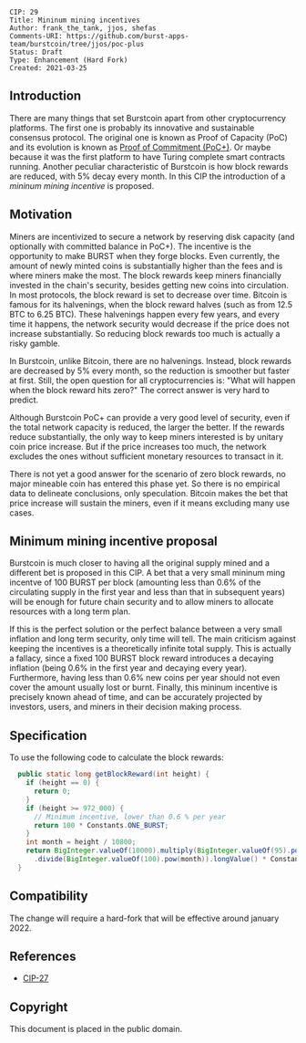     CIP: 29
    Title: Mininum mining incentives
    Author: frank_the_tank, jjos, shefas
    Comments-URI: https://github.com/burst-apps-team/burstcoin/tree/jjos/poc-plus
    Status: Draft
    Type: Enhancement (Hard Fork)
    Created: 2021-03-25

## Introduction

There are many things that set Burstcoin apart from other cryptocurrency platforms.
The first one is probably its innovative and sustainable consensus protocol.
The original one is known as Proof of Capacity (PoC) and its evolution is known as [Proof of Commitment (PoC+)](cip-0027.md).
Or maybe because it was the first platform to have Turing complete smart contracts running.
Another peculiar characteristic of Burstcoin is how block rewards are reduced, with 5% decay every month.
In this CIP the introduction of a *mininum mining incentive* is proposed.

## Motivation

Miners are incentivized to secure a network by reserving disk capacity (and optionally with committed balance in PoC+).
The incentive is the opportunity to make BURST when they forge blocks.
Even currently, the amount of newly minted coins is substantially higher than the fees and is where miners make the most.
The block rewards keep miners financially invested in the chain's security, besides getting new coins into circulation.
In most protocols, the block reward is set to decrease over time.
Bitcoin is famous for its halvenings, when the block reward halves (such as from 12.5 BTC to 6.25 BTC). These halvenings happen every few years, and every time it happens, the network security would decrease if the price does not increase substantially. So reducing block rewards too much is actually a risky gamble.

In Burstcoin, unlike Bitcoin, there are no halvenings. Instead, block rewards are decreased by 5% every month, so the reduction is smoother but faster at first. Still, the open question for all cryptocurrencies is: "What will happen when the block reward hits zero?" The correct answer is very hard to predict.

Although Burstcoin PoC+ can provide a very good level of security, even if the total network capacity is reduced, the larger the better.
If the rewards reduce substantially, the only way to keep miners interested is by unitary coin price increase.
But if the price increases too much, the network excludes the ones without sufficient monetary resources to transact in it.

There is not yet a good answer for the scenario of zero block rewards, no major mineable coin has entered this phase yet.
So there is no empirical data to delineate conclusions, only speculation.
Bitcoin makes the bet that price increase will sustain the miners, even if it means excluding many use cases.

## Minimum mining incentive proposal

Burstcoin is much closer to having all the original supply mined and a different bet is proposed in this CIP.
A bet that a very small mininum ming incentve of 100 BURST per block (amounting less than 0.6% of the circulating supply in the first year and less than that in subsequent years) will be enough for future chain security and to allow miners to allocate resources with a long term plan.

If this is the perfect solution or the perfect balance between a very small inflation and long term security, only time will tell.
The main criticism against keeping the incentives is a theoretically infinite total supply.
This is actually a fallacy, since a fixed 100 BURST block reward introduces a decaying inflation (being 0.6% in the first year and decaying every year).
Furthermore, having less than 0.6% new coins per year should not even cover the amount usually lost or burnt.
Finally, this mininum incentive is precisely known ahead of time, and can be accurately projected by investors, users, and miners in their decision making process.


## Specification

To use the following code to calculate the block rewards:
```java
  public static long getBlockReward(int height) {
	if (height == 0) {
	  return 0;
	}
	if (height >= 972_000) {
	  // Minimum incentive, lower than 0.6 % per year
	  return 100 * Constants.ONE_BURST;
	}
	int month = height / 10800;
	return BigInteger.valueOf(10000).multiply(BigInteger.valueOf(95).pow(month))
	  .divide(BigInteger.valueOf(100).pow(month)).longValue() * Constants.ONE_BURST;
  }
```

## Compatibility

The change will require a hard-fork that will be effective around january 2022.

## References

* [CIP-27](cip-0027.md)

## Copyright

This document is placed in the public domain.

